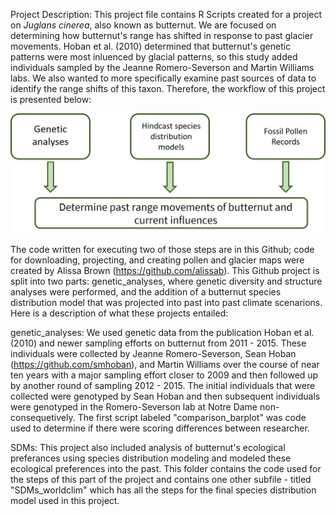Project Description:
This project file contains R Scripts created for a project on <i>Juglans cinerea</i>, also known as butternut. We are focused on determining how butternut's range has shifted in response to past glacier movements. Hoban et al. (2010) determined that butternut's genetic patterns were most inluenced by glacial patterns, so this study added individuals sampled by the Jeanne Romero-Severson and Martin Williams labs. We also wanted to more specifically examine past sources of data to identify the range shifts of this taxon. Therefore, the workflow of this project is presented below: 

![Alt text](Images/worflow_github.jpg?raw=true "Flowchart for project") 

The code written for executing two of those steps are in this Github; code for downloading, projecting, and creating pollen and glacier maps were created by Alissa Brown (https://github.com/alissab). This Github project is split into two parts: genetic_analyses, where genetic diversity and structure analyses were performed, and the addition of a butternut species distribution model that was projected into past into past climate scenarions. Here is a description of what these projects entailed: 

genetic_analyses: We used genetic data from the publication Hoban et al. (2010) and newer sampling efforts on butternut from 2011 - 2015. These individuals were collected by Jeanne Romero-Severson, Sean Hoban (https://github.com/smhoban), and Martin Williams over the course of near ten years with a major sampling effort closer to 2009 and then followed up by another round of sampling 2012 - 2015. The initial individuals that were collected were genotyped by Sean Hoban and then subsequent individuals were genotyped in the Romero-Severson lab at Notre Dame non-consequetively. The first script labeled "comparison_barplot" was code used to determine if there were scoring differences between researcher. 

SDMs: This project also included analysis of butternut's ecological preferances using species distribution modeling and modeled these ecological preferences into the past. This folder contains the code used for the steps of this part of the project and contains one other subfile - titled "SDMs_worldclim" which has all the steps for the final species distribution model used in this project.
 
